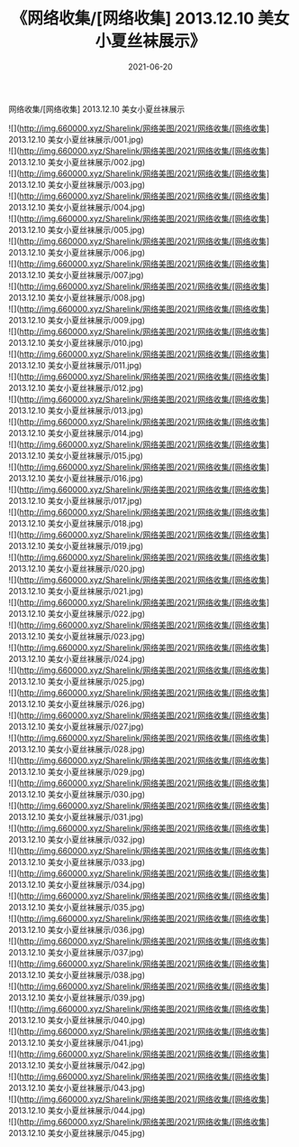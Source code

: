 ﻿---
layout: post
title:  《网络收集/[网络收集] 2013.12.10 美女小夏丝袜展示》
date:   2021-06-20
img: http://img.660000.xyz/Sharelink/网络美图/2021/网络收集/[网络收集] 2013.12.10 美女小夏丝袜展示/000.jpg
categories: [美女, 清纯, 唯美]
---

网络收集/[网络收集] 2013.12.10 美女小夏丝袜展示

 ![](http://img.660000.xyz/Sharelink/网络美图/2021/网络收集/[网络收集] 2013.12.10 美女小夏丝袜展示/001.jpg) <br>![](http://img.660000.xyz/Sharelink/网络美图/2021/网络收集/[网络收集] 2013.12.10 美女小夏丝袜展示/002.jpg) <br>![](http://img.660000.xyz/Sharelink/网络美图/2021/网络收集/[网络收集] 2013.12.10 美女小夏丝袜展示/003.jpg) <br>![](http://img.660000.xyz/Sharelink/网络美图/2021/网络收集/[网络收集] 2013.12.10 美女小夏丝袜展示/004.jpg) <br>![](http://img.660000.xyz/Sharelink/网络美图/2021/网络收集/[网络收集] 2013.12.10 美女小夏丝袜展示/005.jpg) <br>![](http://img.660000.xyz/Sharelink/网络美图/2021/网络收集/[网络收集] 2013.12.10 美女小夏丝袜展示/006.jpg) <br>![](http://img.660000.xyz/Sharelink/网络美图/2021/网络收集/[网络收集] 2013.12.10 美女小夏丝袜展示/007.jpg) <br>![](http://img.660000.xyz/Sharelink/网络美图/2021/网络收集/[网络收集] 2013.12.10 美女小夏丝袜展示/008.jpg) <br>![](http://img.660000.xyz/Sharelink/网络美图/2021/网络收集/[网络收集] 2013.12.10 美女小夏丝袜展示/009.jpg) <br>![](http://img.660000.xyz/Sharelink/网络美图/2021/网络收集/[网络收集] 2013.12.10 美女小夏丝袜展示/010.jpg) <br>![](http://img.660000.xyz/Sharelink/网络美图/2021/网络收集/[网络收集] 2013.12.10 美女小夏丝袜展示/011.jpg) <br>![](http://img.660000.xyz/Sharelink/网络美图/2021/网络收集/[网络收集] 2013.12.10 美女小夏丝袜展示/012.jpg) <br>![](http://img.660000.xyz/Sharelink/网络美图/2021/网络收集/[网络收集] 2013.12.10 美女小夏丝袜展示/013.jpg) <br>![](http://img.660000.xyz/Sharelink/网络美图/2021/网络收集/[网络收集] 2013.12.10 美女小夏丝袜展示/014.jpg) <br>![](http://img.660000.xyz/Sharelink/网络美图/2021/网络收集/[网络收集] 2013.12.10 美女小夏丝袜展示/015.jpg) <br>![](http://img.660000.xyz/Sharelink/网络美图/2021/网络收集/[网络收集] 2013.12.10 美女小夏丝袜展示/016.jpg) <br>![](http://img.660000.xyz/Sharelink/网络美图/2021/网络收集/[网络收集] 2013.12.10 美女小夏丝袜展示/017.jpg) <br>![](http://img.660000.xyz/Sharelink/网络美图/2021/网络收集/[网络收集] 2013.12.10 美女小夏丝袜展示/018.jpg) <br>![](http://img.660000.xyz/Sharelink/网络美图/2021/网络收集/[网络收集] 2013.12.10 美女小夏丝袜展示/019.jpg) <br>![](http://img.660000.xyz/Sharelink/网络美图/2021/网络收集/[网络收集] 2013.12.10 美女小夏丝袜展示/020.jpg) <br>![](http://img.660000.xyz/Sharelink/网络美图/2021/网络收集/[网络收集] 2013.12.10 美女小夏丝袜展示/021.jpg) <br>![](http://img.660000.xyz/Sharelink/网络美图/2021/网络收集/[网络收集] 2013.12.10 美女小夏丝袜展示/022.jpg) <br>![](http://img.660000.xyz/Sharelink/网络美图/2021/网络收集/[网络收集] 2013.12.10 美女小夏丝袜展示/023.jpg) <br>![](http://img.660000.xyz/Sharelink/网络美图/2021/网络收集/[网络收集] 2013.12.10 美女小夏丝袜展示/024.jpg) <br>![](http://img.660000.xyz/Sharelink/网络美图/2021/网络收集/[网络收集] 2013.12.10 美女小夏丝袜展示/025.jpg) <br>![](http://img.660000.xyz/Sharelink/网络美图/2021/网络收集/[网络收集] 2013.12.10 美女小夏丝袜展示/026.jpg) <br>![](http://img.660000.xyz/Sharelink/网络美图/2021/网络收集/[网络收集] 2013.12.10 美女小夏丝袜展示/027.jpg) <br>![](http://img.660000.xyz/Sharelink/网络美图/2021/网络收集/[网络收集] 2013.12.10 美女小夏丝袜展示/028.jpg) <br>![](http://img.660000.xyz/Sharelink/网络美图/2021/网络收集/[网络收集] 2013.12.10 美女小夏丝袜展示/029.jpg) <br>![](http://img.660000.xyz/Sharelink/网络美图/2021/网络收集/[网络收集] 2013.12.10 美女小夏丝袜展示/030.jpg) <br>![](http://img.660000.xyz/Sharelink/网络美图/2021/网络收集/[网络收集] 2013.12.10 美女小夏丝袜展示/031.jpg) <br>![](http://img.660000.xyz/Sharelink/网络美图/2021/网络收集/[网络收集] 2013.12.10 美女小夏丝袜展示/032.jpg) <br>![](http://img.660000.xyz/Sharelink/网络美图/2021/网络收集/[网络收集] 2013.12.10 美女小夏丝袜展示/033.jpg) <br>![](http://img.660000.xyz/Sharelink/网络美图/2021/网络收集/[网络收集] 2013.12.10 美女小夏丝袜展示/034.jpg) <br>![](http://img.660000.xyz/Sharelink/网络美图/2021/网络收集/[网络收集] 2013.12.10 美女小夏丝袜展示/035.jpg) <br>![](http://img.660000.xyz/Sharelink/网络美图/2021/网络收集/[网络收集] 2013.12.10 美女小夏丝袜展示/036.jpg) <br>![](http://img.660000.xyz/Sharelink/网络美图/2021/网络收集/[网络收集] 2013.12.10 美女小夏丝袜展示/037.jpg) <br>![](http://img.660000.xyz/Sharelink/网络美图/2021/网络收集/[网络收集] 2013.12.10 美女小夏丝袜展示/038.jpg) <br>![](http://img.660000.xyz/Sharelink/网络美图/2021/网络收集/[网络收集] 2013.12.10 美女小夏丝袜展示/039.jpg) <br>![](http://img.660000.xyz/Sharelink/网络美图/2021/网络收集/[网络收集] 2013.12.10 美女小夏丝袜展示/040.jpg) <br>![](http://img.660000.xyz/Sharelink/网络美图/2021/网络收集/[网络收集] 2013.12.10 美女小夏丝袜展示/041.jpg) <br>![](http://img.660000.xyz/Sharelink/网络美图/2021/网络收集/[网络收集] 2013.12.10 美女小夏丝袜展示/042.jpg) <br>![](http://img.660000.xyz/Sharelink/网络美图/2021/网络收集/[网络收集] 2013.12.10 美女小夏丝袜展示/043.jpg) <br>![](http://img.660000.xyz/Sharelink/网络美图/2021/网络收集/[网络收集] 2013.12.10 美女小夏丝袜展示/044.jpg) <br>![](http://img.660000.xyz/Sharelink/网络美图/2021/网络收集/[网络收集] 2013.12.10 美女小夏丝袜展示/045.jpg) <br>